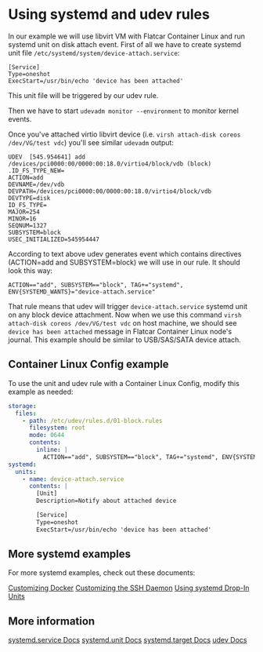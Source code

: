 # Using systemd and udev rules

In our example we will use libvirt VM with Flatcar Container Linux and run systemd unit on disk attach event. First of all we have to create systemd unit file `/etc/systemd/system/device-attach.service`:

```
[Service]
Type=oneshot
ExecStart=/usr/bin/echo 'device has been attached'
```

This unit file will be triggered by our udev rule.

Then we have to start `udevadm monitor --environment` to monitor kernel events.

Once you've attached virtio libvirt device (i.e. `virsh attach-disk coreos /dev/VG/test vdc`) you'll see similar `udevadm` output:

```
UDEV  [545.954641] add      /devices/pci0000:00/0000:00:18.0/virtio4/block/vdb (block)
.ID_FS_TYPE_NEW=
ACTION=add
DEVNAME=/dev/vdb
DEVPATH=/devices/pci0000:00/0000:00:18.0/virtio4/block/vdb
DEVTYPE=disk
ID_FS_TYPE=
MAJOR=254
MINOR=16
SEQNUM=1327
SUBSYSTEM=block
USEC_INITIALIZED=545954447
```

According to text above udev generates event which contains directives (ACTION=add and SUBSYSTEM=block) we will use in our rule. It should look this way:

```
ACTION=="add", SUBSYSTEM=="block", TAG+="systemd", ENV{SYSTEMD_WANTS}="device-attach.service"
```

That rule means that udev will trigger `device-attach.service` systemd unit on any block device attachment. Now when we use this command `virsh attach-disk coreos /dev/VG/test vdc` on host machine, we should see `device has been attached` message in Flatcar Container Linux node's journal. This example should be similar to USB/SAS/SATA device attach.

## Container Linux Config example

To use the unit and udev rule with a Container Linux Config, modify this example as needed:

```yaml
storage:
  files:
    - path: /etc/udev/rules.d/01-block.rules
      filesystem: root
      mode: 0644
      contents:
        inline: |
          ACTION=="add", SUBSYSTEM=="block", TAG+="systemd", ENV{SYSTEMD_WANTS}="device-attach.service"
systemd:
  units:
    - name: device-attach.service
      contents: |
        [Unit]
        Description=Notify about attached device

        [Service]
        Type=oneshot
        ExecStart=/usr/bin/echo 'device has been attached'
```

## More systemd examples

For more systemd examples, check out these documents:

[Customizing Docker][customizing-docker]
[Customizing the SSH Daemon][customizing-sshd]
[Using systemd Drop-In Units][drop-in]

[drop-in]: using-systemd-drop-in-units.md
[customizing-sshd]: customizing-sshd.md#changing-the-sshd-port
[customizing-docker]: customizing-docker.md#using-a-dockercfg-file-for-authentication

## More information

<a class="btn btn-default" href="http://www.freedesktop.org/software/systemd/man/systemd.service.html">systemd.service Docs</a>
<a class="btn btn-default" href="http://www.freedesktop.org/software/systemd/man/systemd.unit.html">systemd.unit Docs</a>
<a class="btn btn-default" href="http://www.freedesktop.org/software/systemd/man/systemd.target.html">systemd.target Docs</a>
<a class="btn btn-default" href="http://www.freedesktop.org/software/systemd/man/udev.html">udev Docs</a>
